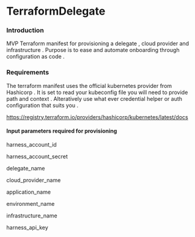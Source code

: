 # TerraformDelegate

### Introduction 
MVP Terraform manifest for provisioning a delegate , cloud provider and infrastructure .
Purpose is to ease and automate onboarding through configuration as code .


### Requirements 

The terraform manifest uses the official kubernetes provider from Hashicorp . It is set to read your kubeconfig file 
you will need to provide path and context . Alteratively use what ever credential helper or auth configuration that suits you .

https://registry.terraform.io/providers/hashicorp/kubernetes/latest/docs

#### Input parameters required for provisioning 

harness_account_id

harness_account_secret

delegate_name

cloud_provider_name

application_name

environment_name

infrastructure_name

harness_api_key
